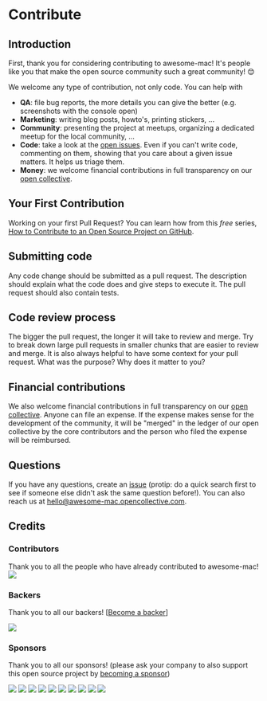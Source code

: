 # Contribute

## Introduction

First, thank you for considering contributing to awesome-mac! It's people like you that make the open source community such a great community! 😊

We welcome any type of contribution, not only code. You can help with 
- **QA**: file bug reports, the more details you can give the better (e.g. screenshots with the console open)
- **Marketing**: writing blog posts, howto's, printing stickers, ...
- **Community**: presenting the project at meetups, organizing a dedicated meetup for the local community, ...
- **Code**: take a look at the [open issues](issues). Even if you can't write code, commenting on them, showing that you care about a given issue matters. It helps us triage them.
- **Money**: we welcome financial contributions in full transparency on our [open collective](https://opencollective.com/awesome-mac).

## Your First Contribution

Working on your first Pull Request? You can learn how from this *free* series, [How to Contribute to an Open Source Project on GitHub](https://egghead.io/series/how-to-contribute-to-an-open-source-project-on-github).

## Submitting code

Any code change should be submitted as a pull request. The description should explain what the code does and give steps to execute it. The pull request should also contain tests.

## Code review process

The bigger the pull request, the longer it will take to review and merge. Try to break down large pull requests in smaller chunks that are easier to review and merge.
It is also always helpful to have some context for your pull request. What was the purpose? Why does it matter to you?

## Financial contributions

We also welcome financial contributions in full transparency on our [open collective](https://opencollective.com/awesome-mac).
Anyone can file an expense. If the expense makes sense for the development of the community, it will be "merged" in the ledger of our open collective by the core contributors and the person who filed the expense will be reimbursed.

## Questions

If you have any questions, create an [issue](issue) (protip: do a quick search first to see if someone else didn't ask the same question before!).
You can also reach us at hello@awesome-mac.opencollective.com.

## Credits

### Contributors

Thank you to all the people who have already contributed to awesome-mac!
<a href="graphs/contributors"><img src="https://opencollective.com/awesome-mac/contributors.svg?width=890" /></a>


### Backers

Thank you to all our backers! [[Become a backer](https://opencollective.com/awesome-mac#backer)]

<a href="https://opencollective.com/awesome-mac#backers" target="_blank"><img src="https://opencollective.com/awesome-mac/backers.svg?width=890"></a>


### Sponsors

Thank you to all our sponsors! (please ask your company to also support this open source project by [becoming a sponsor](https://opencollective.com/awesome-mac#sponsor))

<a href="https://opencollective.com/awesome-mac/sponsor/0/website" target="_blank"><img src="https://opencollective.com/awesome-mac/sponsor/0/avatar.svg"></a>
<a href="https://opencollective.com/awesome-mac/sponsor/1/website" target="_blank"><img src="https://opencollective.com/awesome-mac/sponsor/1/avatar.svg"></a>
<a href="https://opencollective.com/awesome-mac/sponsor/2/website" target="_blank"><img src="https://opencollective.com/awesome-mac/sponsor/2/avatar.svg"></a>
<a href="https://opencollective.com/awesome-mac/sponsor/3/website" target="_blank"><img src="https://opencollective.com/awesome-mac/sponsor/3/avatar.svg"></a>
<a href="https://opencollective.com/awesome-mac/sponsor/4/website" target="_blank"><img src="https://opencollective.com/awesome-mac/sponsor/4/avatar.svg"></a>
<a href="https://opencollective.com/awesome-mac/sponsor/5/website" target="_blank"><img src="https://opencollective.com/awesome-mac/sponsor/5/avatar.svg"></a>
<a href="https://opencollective.com/awesome-mac/sponsor/6/website" target="_blank"><img src="https://opencollective.com/awesome-mac/sponsor/6/avatar.svg"></a>
<a href="https://opencollective.com/awesome-mac/sponsor/7/website" target="_blank"><img src="https://opencollective.com/awesome-mac/sponsor/7/avatar.svg"></a>
<a href="https://opencollective.com/awesome-mac/sponsor/8/website" target="_blank"><img src="https://opencollective.com/awesome-mac/sponsor/8/avatar.svg"></a>
<a href="https://opencollective.com/awesome-mac/sponsor/9/website" target="_blank"><img src="https://opencollective.com/awesome-mac/sponsor/9/avatar.svg"></a>

<!-- This `CONTRIBUTING.md` is based on @nayafia's template https://github.com/nayafia/contributing-template -->